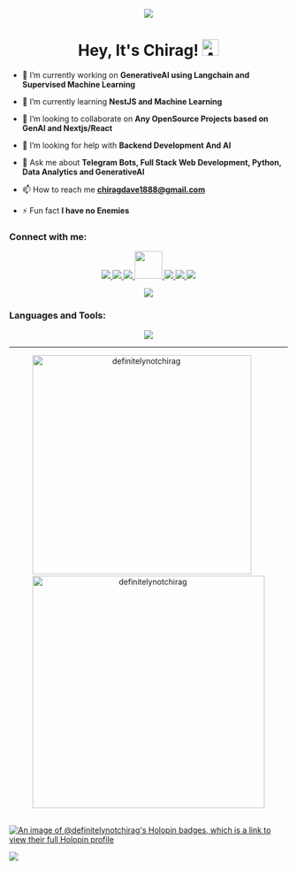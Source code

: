 <p align="center">
  <a href="https://github.com/definitelynotchirag">
    <img src="https://user-images.githubusercontent.com/74038190/213910845-af37a709-8995-40d6-be59-724526e3c3d7.gif"/>
  </a>
</p>


<h1 align="center">Hey, It's Chirag! 
  <img src="https://user-images.githubusercontent.com/74038190/226190908-cd4e0a61-801d-4b69-955b-5bd82eb7c10e.gif" alt="A small GIF" style="width: 30px; height: 30px;"/>
</h1>



- 🔭 I’m currently working on **GenerativeAI using Langchain and Supervised Machine Learning**

- 🌱 I’m currently learning **NestJS and Machine Learning**

- 👯 I’m looking to collaborate on **Any OpenSource Projects based on GenAI and Nextjs/React**

- 🤝 I’m looking for help with **Backend Development And AI**

- 💬 Ask me about **Telegram Bots, Full Stack Web Development, Python, Data Analytics and GenerativeAI**

- 📫 How to reach me **chiragdave1888@gmail.com**

- ⚡ Fun fact **I have no Enemies**

<h3 align="left">Connect with me:</h3>

<p align="center">
  <a href="https://github.com/definitelynotchirag">
    <img src="https://skillicons.dev/icons?i=github&perline=1" />
  </a>
  <a href="mailto:chiragdave1888@gmail.com">
    <img src="https://skillicons.dev/icons?i=gmail&perline=1" />
  </a>
  <a href="https://dev.to/definitelynotchirag">
    <img src="https://skillicons.dev/icons?i=devto&perline=1" />
  </a>
  <a href="https://www.youtube.com/c/blackfox">
    <img src="https://raw.githubusercontent.com/rahuldkjain/github-profile-readme-generator/master/src/images/icons/Social/youtube.svg" height="50" width="50"/>
  </a>
  <a href="https://dev.to/definitelynotchirag">
    <img src="https://skillicons.dev/icons?i=discord&perline=1" />
  </a>
  <a href="https://replit.com/@chiragdave1888">
    <img src="https://skillicons.dev/icons?i=replit&perline=1" />
  </a>
  <a href="https://stackoverflow.com/users/23331475/chirag">
    <img src="https://skillicons.dev/icons?i=stackoverflow&perline=1" />
  </a>
</p>
<p align="center">
  <img src="https://komarev.com/ghpvc/?username=definitelynotchirag&style=for-the-badge"/>
</p>

<h3 align="left">Languages and Tools:</h3>
<p align="center">
  <a href="https://skillicons.dev">
    <img src="https://skillicons.dev/icons?i=js,html,css,anaconda,arch,arduino,aws,cpp,docker,express,figma,firebase,gcp,mongodb,mysql,nodejs,postgres,prisma,py,react,supabase,tailwind,ts,vercel&perline=8" />
  </a>
</p>

<hr/>
<p align=center>
    <div align="center">
        <a>
            <img width=396 src="https://github-readme-stats.vercel.app/api?username=definitelynotchirag&theme=midnight-purple&show_icons=true&hide_border=true&count_private=true" alt="definitelynotchirag" /> 
        </a>
    &nbsp; &nbsp; &nbsp;
        <a>
            <img width=420 src="https://github-readme-streak-stats.herokuapp.com/?user=definitelynotchirag&theme=midnight-purple&hide_border=true" alt="definitelynotchirag" />
        </a>
    </div> 
    &nbsp; &nbsp;
</p>



[![An image of @definitelynotchirag's Holopin badges, which is a link to view their full Holopin profile](https://holopin.me/definitelynotchirag)](https://holopin.io/@definitelynotchirag)

![](https://hit.yhype.me/github/profile?user_id=113599034)
